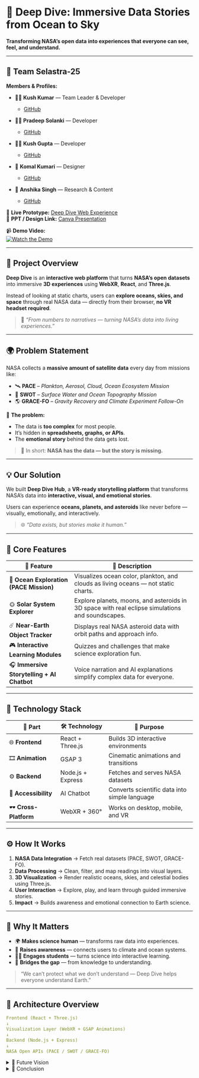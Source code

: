 # 🌊 Deep Dive: Immersive Data Stories from Ocean to Sky  
**Transforming NASA’s open data into experiences that everyone can see, feel, and understand.**

---

## 👥 Team Selastra-25

**Members & Profiles:**  
- 🧑‍🚀 **Kush Kumar** — Team Leader & Developer  
  - [GitHub](https://github.com/RtKush)

- 👨‍💻 **Pradeep Solanki** — Developer  
  - [GitHub](https://github.com/imPradeepSingh034/Selastra25-DeepDive-NASA-HACKHATHON2025)


- 👨‍💻 **Kush Gupta** — Developer  
  - [GitHub](https://github.com/codingkush)


- 🎨 **Komal Kumari** — Designer  
  - [GitHub](http://github.com/KomalKumari140)

- 🧠 **Anshika Singh** — Research & Content  
  - [GitHub](https://github.com/anshikasingh28072006)



🔗 **Live Prototype:** [Deep Dive Web Experience](https://3d-solar-system-three-js-gammavercel.netlify.app/)  
🎨 **PPT / Design Link:** [Canva Presentation](https://www.canva.com/design/DAG05fn17ac/c9mdnCcvNXT6B89W8o8NWw/view?utm_content=DAG05fn17ac&utm_campaign=designshare&utm_medium=link2&utm_source=uniquelinks&utlId=hf99039a92e)

📹 **Demo Video:**  
[![Watch the Demo](assets/demo-frame.png)](https://drive.google.com/file/d/1uSmtQZ0s3kVX5hT_vlBCtscLvsxyfVK-/view?usp=drive_link)



---

## 🚀 Project Overview

**Deep Dive** is an **interactive web platform** that turns **NASA’s open datasets** into immersive **3D experiences** using **WebXR**, **React**, and **Three.js**.  

Instead of looking at static charts, users can **explore oceans, skies, and space** through real NASA data — directly from their browser, **no VR headset required**.

> 🎯 *“From numbers to narratives — turning NASA’s data into living experiences.”*

---

## 🌍 Problem Statement

NASA collects a **massive amount of satellite data** every day from missions like:

- 🛰 **PACE** – *Plankton, Aerosol, Cloud, Ocean Ecosystem Mission*  
- 🌊 **SWOT** – *Surface Water and Ocean Topography Mission*  
- 🌎 **GRACE-FO** – *Gravity Recovery and Climate Experiment Follow-On*

🔹 **The problem:**  
- The data is **too complex** for most people.  
- It’s hidden in **spreadsheets, graphs, or APIs**.  
- The **emotional story** behind the data gets lost.

> 🧩 In short: **NASA has the data — but the story is missing.**

---

## 💡 Our Solution

We built **Deep Dive Hub**, a **VR-ready storytelling platform** that transforms NASA’s data into **interactive, visual, and emotional stories**.  

Users can experience **oceans, planets, and asteroids** like never before — visually, emotionally, and interactively.

> 🌐 *“Data exists, but stories make it human.”*

---

## 🌊 Core Features

| 🌟 Feature | 🧩 Description |
|------------|----------------|
| 🌊 **Ocean Exploration (PACE Mission)** | Visualizes ocean color, plankton, and clouds as living oceans — not static charts. |
| 🌞 **Solar System Explorer** | Explore planets, moons, and asteroids in 3D space with real eclipse simulations and soundscapes. |
| ☄️ **Near-Earth Object Tracker** | Displays real NASA asteroid data with orbit paths and approach info. |
| 🎮 **Interactive Learning Modules** | Quizzes and challenges that make science exploration fun. |
| 🎧 **Immersive Storytelling + AI Chatbot** | Voice narration and AI explanations simplify complex data for everyone. |

---

## 🧠 Technology Stack

| 🧩 Part | 🛠️ Technology | 🎯 Purpose |
|---------|----------------|------------|
| 🌐 **Frontend** | React + Three.js | Builds 3D interactive environments |
| 🎞 **Animation** | GSAP 3 | Cinematic animations and transitions |
| ⚙️ **Backend** | Node.js + Express | Fetches and serves NASA datasets |
| 🤖 **Accessibility** | AI Chatbot | Converts scientific data into simple language |
| 🕶 **Cross-Platform** | WebXR + 360° | Works on desktop, mobile, and VR |

---

## ⚙️ How It Works

1. **NASA Data Integration** → Fetch real datasets (PACE, SWOT, GRACE-FO).  
2. **Data Processing** → Clean, filter, and map readings into visual layers.  
3. **3D Visualization** → Render realistic oceans, skies, and celestial bodies using Three.js.  
4. **User Interaction** → Explore, play, and learn through guided immersive stories.  
5. **Impact** → Builds awareness and emotional connection to Earth science.

---

## 🎯 Why It Matters

- 🌍 **Makes science human** — transforms raw data into experiences.  
- 💙 **Raises awareness** — connects users to climate and ocean systems.  
- 👩‍🏫 **Engages students** — turns science into interactive learning.  
- 🧭 **Bridges the gap** — from knowledge to understanding.

> “We can’t protect what we don’t understand — Deep Dive helps everyone understand Earth.”

---

## 🧩 Architecture Overview

```yaml
Frontend (React + Three.js)
↓
Visualization Layer (WebXR + GSAP Animations)
↓
Backend (Node.js + Express)
↓
NASA Open APIs (PACE / SWOT / GRACE-FO)

```
<details>
  <summary>🧭 Future Vision</summary>

- 🌍 Add real-time NASA data feeds  
- 👥 Enable multi-user VR exploration  
- 🪐 Expand to more NASA missions (Mars, atmosphere, biodiversity)  
- 💬 Integrate AI narration and voice-driven storytelling  

</details>

<details>
  <summary>🏁 Conclusion</summary>

Deep Dive transforms NASA’s raw datasets into **interactive, emotional, and educational 3D experiences**.  
It’s **VR by design**, accessible to all, and built to **inspire curiosity and awareness about our planet**.

🌊 *“Deep Dive — from oceans to skies, bringing NASA’s data to life.”*

</details>



